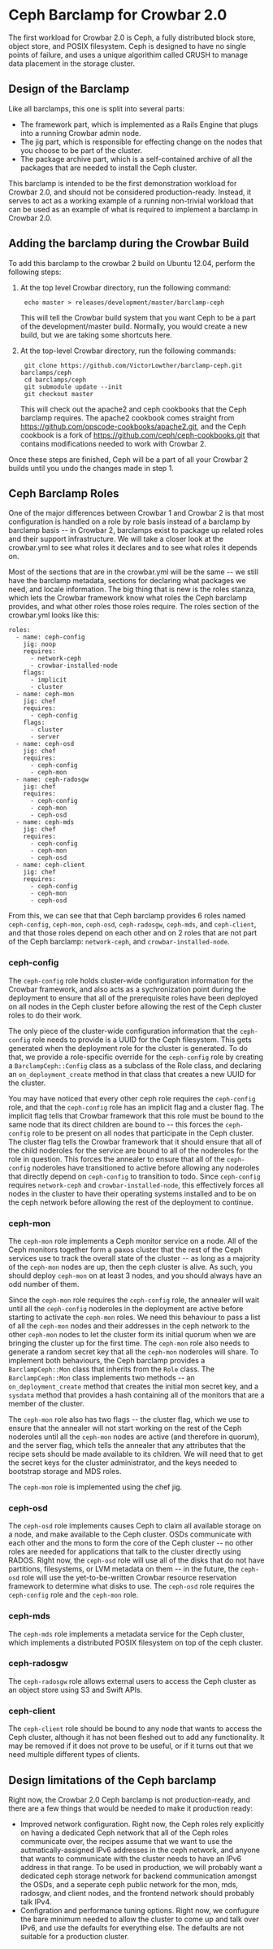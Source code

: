 # Ceph Barclamp for Crowbar 2.0 #

The first workload for Crowbar 2.0 is Ceph, a fully distributed block
store, object store, and POSIX filesystem.  Ceph is designed to have
no single points of failure, and uses a unique algorithim called CRUSH
to manage data placement in the storage cluster.

## Design of the Barclamp ##

Like all barclamps, this one is split into several parts:

* The framework part, which is implemented as a Rails Engine that
  plugs into a running Crowbar admin node.
* The jig part, which is responsible for effecting change on the nodes
  that you choose to be part of the cluster.
* The package archive part, which is a self-contained archive of all
  the packages that are needed to install the Ceph cluster.

This barclamp is intended to be the first demonstration workload for
Crowbar 2.0, and should not be considered production-ready.  Instead,
it serves to act as a working example of a running non-trivial
workload that can be used as an example of what is required to
implement a barclamp in Crowbar 2.0.

## Adding the barclamp during the Crowbar Build ##

To add this barclamp to the crowbar 2 build on Ubuntu 12.04, perform
the following steps:

1. At the top level Crowbar directory, run the following command:

        echo master > releases/development/master/barclamp-ceph

   This will tell the Crowbar build system that you want Ceph to be a
   part of the development/master build.  Normally, you would create a
   new build, but we are taking some shortcuts here.
2. At the top-level Crowbar directory, run the following commands:

        git clone https://github.com/VictorLowther/barclamp-ceph.git barclamps/ceph
        cd barclamps/ceph
        git submodule update --init
        git checkout master

   This will check out the apache2 and ceph cookbooks that the Ceph
   barclamp requires. The apache2 cookbook comes straight from
   <https://github.com/opscode-cookbooks/apache2.git>, and the Ceph
   cookbook is a fork of
   <https://github.com/ceph/ceph-cookbooks.git> that contains
   modifications needed to work with Crowbar 2.

Once these steps are finished, Ceph will be a part of all your Crowbar
2 builds until you undo the changes made in step 1.

## Ceph Barclamp Roles ##

One of the major differences between Crowbar 1 and Crowbar 2 is that
most configuration is handled on a role by role basis instead of a
barclamp by barclamp basis -- in Crowbar 2, barclamps exist to package
up related roles and their support infrastructure. We will take a
closer look at the crowbar.yml to see what roles it declares and to
see what roles it depends on.

Most of the sections that are in the crowbar.yml will be the same --
we still have the barclamp metadata, sections for declaring what
packages we need, and locale information.  The big thing that is new
is the roles stanza, which lets the Crowbar framework know what roles
the Ceph barclamp provides, and what other roles those roles require.
The roles section of the crowbar.yml looks like this:

    roles:
      - name: ceph-config
        jig: noop
        requires:
          - network-ceph
          - crowbar-installed-node
        flags:
          - implicit
          - cluster
      - name: ceph-mon
        jig: chef
        requires:
          - ceph-config
        flags:
          - cluster
          - server
      - name: ceph-osd
        jig: chef
        requires:
          - ceph-config
          - ceph-mon
      - name: ceph-radosgw
        jig: chef
        requires:
          - ceph-config
          - ceph-mon
          - ceph-osd
      - name: ceph-mds
        jig: chef
        requires:
          - ceph-config
          - ceph-mon
          - ceph-osd
      - name: ceph-client
        jig: chef
        requires:
          - ceph-config
          - ceph-mon
          - ceph-osd

From this, we can see that that Ceph barclamp provides 6 roles named
`ceph-config`, `ceph-mon`, `ceph-osd`, `ceph-radosgw`, `ceph-mds`, and
`ceph-client`, and that those roles depend on each other and on 2 roles
that are not part of the Ceph barclamp: `network-ceph`, and
`crowbar-installed-node`.

### ceph-config ###

The `ceph-config` role holds cluster-wide configuration information for
the Crowbar framework, and also acts as a sychronization point during
the deployment to ensure that all of the prerequisite roles have been
deployed on all nodes in the Ceph cluster before allowing the rest of
the Ceph cluster roles to do their work.

The only piece of the cluster-wide configuration information that the
`ceph-config` role needs to provide is a UUID for the Ceph filesystem.
This gets generated when the deployment role for the cluster is
generated.  To do that, we provide a role-specific override for the
`ceph-config` role by creating a `BarclampCeph::Config` class as a
subclass of the Role class, and declaring an `on_deployment_create`
method in that class that creates a new UUID for the cluster.

You may have noticed that every other ceph role requires the
`ceph-config` role, and that the `ceph-config` role has an implicit flag
and a cluster flag.  The implicit flag tells that Crowbar framework
that this role must be bound to the same node that its direct children
are bound to -- this forces the `ceph-config` role to be present on all
nodes that participate in the Ceph cluster.  The cluster flag tells
the Crowbar framework that it should ensure that all of the child
noderoles for the service are bound to all of the noderoles for the
role in question.  This forces the annealer to ensure that all of the
`ceph-config` noderoles have transitioned to active before allowing any
noderoles that directly depend on `ceph-config` to transition to todo.
Since `ceph-config` requires `network-ceph` and `crowbar-installed-node`,
this effectively forces all nodes in the cluster to have their
operating systems installed and to be on the ceph network before
allowing the rest of the deployment to continue.

### ceph-mon ###

The `ceph-mon` role implements a Ceph monitor service on a node.  All of the
Ceph monitors together form a paxos cluster that the rest of the Ceph
services use to track the overall state of the cluster -- as long as a
majority of the `ceph-mon` nodes are up, then the ceph cluster is
alive.  As such, you should deploy `ceph-mon` on at least 3 nodes, and you
should always have an odd number of them.

Since the `ceph-mon` role requires the `ceph-config` role, the annealer
will wait until all the `ceph-config` noderoles in the deployment are
active before starting to activate the `ceph-mon` roles.  We need this
behaviour to pass a list of all the `ceph-mon` nodes and their addresses
in the ceph network to the other `ceph-mon` nodes to let the cluster
form its initial quorum when we are bringing the cluster up for the
first time.  The `ceph-mon` role also needs to generate a random secret
key that all the `ceph-mon` noderoles will share.  To implement both
behaviours, the Ceph barclamp provides a `BarclampCeph::Mon` class
that inherits from the `Role` class.  The `BarclampCeph::Mon` class
implements two methods -- an `on_deployment_create` method that
creates the initial mon secret key, and a `sysdata` method that
provides a hash containing all of the monitors that are a member of
the cluster.

The `ceph-mon` role also has two flags -- the cluster flag, which we use
to ensure that the annealer will not start working on the rest of the
Ceph noderoles until all the `ceph-mon` nodes are active (and therefore
in quorum), and the server flag, which tells the annealer that any
attributes that the recipe sets should be made available to its
children.  We will need that to get the secret keys for the cluster
administrator, and the keys needed to bootstrap storage and MDS roles.

The `ceph-mon` role is implemented using the chef jig.

### ceph-osd ###

The `ceph-osd` role implements causes Ceph to claim all available
storage on a node, and make available to the Ceph cluster.  OSDs communicate
with each other and the mons to form the core of the Ceph cluster --
no other roles are needed for applications that talk to the cluster
directly using RADOS. Right now, the `ceph-osd` role will use all of the
disks that do not have partitions, filesystems, or LVM metadata on
them -- in the future, the `ceph-osd` role will use the
yet-to-be-written Crowbar resource reservation framework to determine
what disks to use.  The `ceph-osd` role requires the `ceph-config` role
and the `ceph-mon` role.

### ceph-mds ###

The `ceph-mds` role implements a metadata service for the Ceph cluster,
which implements a distributed POSIX filesystem on top of the ceph
cluster.

### ceph-radosgw ###

The `ceph-radosgw` role allows external users to access the Ceph cluster
as an object store using S3 and Swift APIs.

### ceph-client ###

The `ceph-client` role should be bound to any node that wants to access
the Ceph cluster, although it has not been fleshed out to add any
functionality.  It may be removed if it does not prove to be useful,
or if it turns out that we need multiple different types of clients.

## Design limitations of the Ceph barclamp ##

Right now, the Crowbar 2.0 Ceph barclamp is not production-ready, and
there are a few things that would be needed to make it production
ready:

* Improved network configuration.  Right now, the Ceph roles rely
  explicitly on having a dedicated Ceph network that all of the Ceph
  roles communicate over, the recipes assume that we want to use the
  autmatically-assigned IPv6 addresses in the ceph network, and anyone
  that wants to communicate with the cluster needs to have an IPv6
  address in that range.  To be used in production, we will probably
  want a dedicated ceph storage network for backend communication
  amongst the OSDs, and a seperate ceph public network for the mon,
  mds, radosgw, and client nodes, and the frontend network should
  probably talk IPv4.
* Configration and performance tuning options.  Right now, we
  confugure the bare minimum needed to allow the cluster to
  come up and talk over IPv6, and use the defaults for everything
  else.  The defaults are not suitable for a production cluster.
